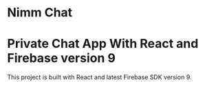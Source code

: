 # Nimm Chat

# Private Chat App With React and Firebase version 9

This project is built with React and latest Firebase SDK version 9.

